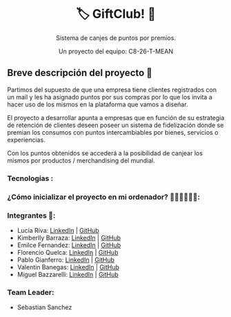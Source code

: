 <h1 align = "center">🏷️ GiftClub! 🎁</h1>
<p align = "center">Sistema de canjes de puntos por premios. </p>
<p align = "center">Un proyecto del equipo:  C8-26-T-MEAN</p>

<h2>Breve descripción del proyecto 📜 </h2>

Partimos del supuesto de que una empresa tiene clientes registrados con un mail y les ha asignado puntos por sus compras por lo que los invita a hacer uso de los mismos en la plataforma que vamos a diseñar.

El proyecto a desarrollar apunta a empresas que en función de su estrategia de retención de clientes deseen poseer un sistema de fidelización donde se premian los consumos con puntos intercambiables por bienes, servicios o experiencias.

Con los puntos obtenidos se accederá a la posibilidad de canjear los mismos por productos / merchandising del mundial.

### Tecnologías :

### ¿Cómo inicializar el proyecto en mi ordenador? 👩🏻‍💻👨🏽‍💻:

### Integrantes 🚀: 
* Lucía Riva: [LinkedIn](https://www.linkedin.com/in/lucia-riva) | [GitHub](https://github.com/LuciaRiva)
* Kimberlly Barraza: [LinkedIn](https://pe.linkedin.com/in/kimberllynbarrazat/es) | [GitHub](https://github.com/KNBT)
* Emilce Fernandez: [LinkedIn](https://www.linkedin.com/in/emilcefernandez) | [GitHub](https://github.com/EmilceF)
* Florencio Quelca: [LinkedIn](https://www.linkedin.com/in/florencio-quelca-mamani-8741ba84/) | [GitHub](https://github.com/FlorencioQuelca)
* Pablo Gianferro: [LinkedIn](https://www.linkedin.com/in/pablo-gianferro/) | [GitHub](https://github.com/pgianferro)
* Valentin Banegas: [LinkedIn](https://www.linkedin.com/in/valentin-banegas-27415b218/) | [GitHub](https://github.com/ValenUNPL)
* Miguel Bazzarelli: [LinkedIn](http://linkedin.com/in/miguel-ernesto-bazzarelli-8b5029247) | [GitHub](https://github.com/Migbazz)

### Team Leader:
* Sebastian Sanchez  
